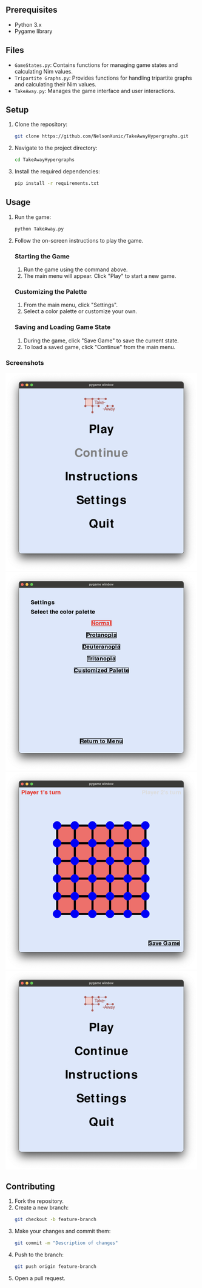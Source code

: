 ## Prerequisites
- Python 3.x
- Pygame library

## Files
- `GameStates.py`: Contains functions for managing game states and calculating Nim values.
- `Tripartite Graphs.py`: Provides functions for handling tripartite graphs and calculating their Nim values.
- `TakeAway.py`: Manages the game interface and user interactions.

## Setup
1. Clone the repository:
    ```sh
    git clone https://github.com/NelsonXunic/TakeAwayHypergraphs.git
    ```
2. Navigate to the project directory:
    ```sh
    cd TakeAwayHypergraphs
    ```
3. Install the required dependencies:
    ```sh
    pip install -r requirements.txt
    ```

## Usage
1. Run the game:
    ```sh
    python TakeAway.py
    ```
2. Follow the on-screen instructions to play the game.
   ### Starting the Game
   1. Run the game using the command above.
   2. The main menu will appear. Click "Play" to start a new game.

    ### Customizing the Palette
    1. From the main menu, click "Settings".
    2. Select a color palette or customize your own.
    
    ### Saving and Loading Game State
    1. During the game, click "Save Game" to save the current state.
    2. To load a saved game, click "Continue" from the main menu.

### Screenshots
![Main Menu No Save Button](./screenshots/main_menu_no_continue_button.png)
![Settings](./screenshots/settings.png)
![Game Board](./screenshots/game_board.png)
![Main Menu](./screenshots/main_menu_continue_button.png)

## Contributing
1. Fork the repository.
2. Create a new branch:
    ```sh
    git checkout -b feature-branch
    ```
3. Make your changes and commit them:
    ```sh
    git commit -m "Description of changes"
    ```
4. Push to the branch:
    ```sh
    git push origin feature-branch
    ```
5. Open a pull request.
